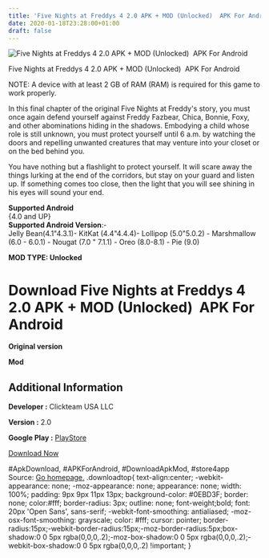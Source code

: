 ```yaml
---
title: 'Five Nights at Freddys 4 2.0 APK + MOD (Unlocked)  APK For Android'
date: 2020-01-18T23:28:00+01:00
draft: false
---
```


![Five Nights at Freddys 4 2.0 APK + MOD (Unlocked)  APK For Android](https://i1.wp.com/apkhome.net/wp-content/uploads/2020/01/Five-Nights-at-Freddys-4-2.0-APK-MOD-Unlocked.jpg "Five Nights at Freddys 4 2.0 APK + MOD (Unlocked)  APK For Android")

  

Five Nights at Freddys 4 2.0 APK + MOD (Unlocked)  APK For Android

NOTE: A device with at least 2 GB of RAM (RAM) is required for this game to work properly.

In this final chapter of the original Five Nights at Freddy's story, you must once again defend yourself against Freddy Fazbear, Chica, Bonnie, Foxy, and other abominations hiding in the shadows. Embodying a child whose role is still unknown, you must protect yourself until 6 a.m. by watching the doors and repelling unwanted creatures that may venture into your closet or on the bed behind you.

You have nothing but a flashlight to protect yourself. It will scare away the things lurking at the end of the corridors, but stay on your guard and listen up. If something comes too close, then the light that you will see shining in his eyes will sound your end.

**Supported Android**  
{4.0 and UP}  
**Supported Android Version**:-  
Jelly Bean(4.1"4.3.1)- KitKat (4.4"4.4.4)- Lollipop (5.0"5.0.2) - Marshmallow (6.0 - 6.0.1) - Nougat (7.0 " 7.1.1) - Oreo (8.0-8.1) - Pie (9.0)

**MOD TYPE: Unlocked**

Download Five Nights at Freddys 4 2.0 APK + MOD (Unlocked)  APK For Android
============================================================================

**Original version**

**Mod**

Additional Information
----------------------

**Developer :** Clickteam USA LLC

**Version :** 2.0

**Google Play :** [PlayStore](https://play.google.com/store/apps/details?id=com.scottgames.fnaf4)

  

[Download Now](https://store4app.co/post/five-nights-at-freddys-4-2-0-apk-mod-unlocked-apk-for-android_1579371653)

  
#ApkDownload, #APKForAndroid, #DownloadApkMod, #store4app  
Source: [Go homepage.](https://store4app.co/post/five-nights-at-freddys-4-2-0-apk-mod-unlocked-apk-for-android_1579371653) .downloadtop{ text-align:center; -webkit-appearance: none; -moz-appearance: none; appearance: none; width: 100%; padding: 9px 9px 11px 13px; background-color: #0EBD3F; border: none; color:#fff; border-radius: 3px; outline: none; font-weight;bold; font: 20px 'Open Sans', sans-serif; -webkit-font-smoothing: antialiased; -moz-osx-font-smoothing: grayscale; color: #fff; cursor: pointer; border-radius:15px;-webkit-border-radius:15px;-moz-border-radius:5px;box-shadow:0 0 5px rgba(0,0,0,.2);-moz-box-shadow:0 0 5px rgba(0,0,0,.2);-webkit-box-shadow:0 0 5px rgba(0,0,0,.2) !important; }